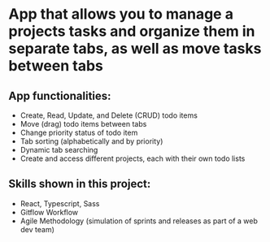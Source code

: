 # App that allows you to manage a projects tasks and organize them in separate tabs, as well as move tasks between tabs

## App functionalities:
- Create, Read, Update, and Delete (CRUD) todo items
- Move (drag) todo items between tabs
- Change priority status of todo item
- Tab sorting (alphabetically and by priority)
- Dynamic tab searching
- Create and access different projects, each with their own todo lists

## Skills shown in this project:
- React, Typescript, Sass
- Gitflow Workflow
- Agile Methodology (simulation of sprints and releases as part of a web dev team)